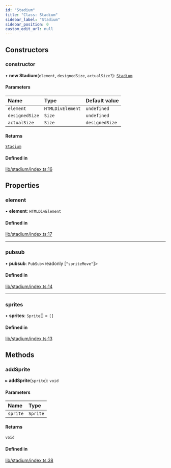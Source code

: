 ```yaml
---
id: "Stadium"
title: "Class: Stadium"
sidebar_label: "Stadium"
sidebar_position: 0
custom_edit_url: null
---
```


## Constructors

### constructor

• **new Stadium**(`element`, `designedSize`, `actualSize?`): [`Stadium`](Stadium.md)

#### Parameters

| Name | Type | Default value |
| :------ | :------ | :------ |
| `element` | `HTMLDivElement` | `undefined` |
| `designedSize` | `Size` | `undefined` |
| `actualSize` | `Size` | `designedSize` |

#### Returns

[`Stadium`](Stadium.md)

#### Defined in

[lib/stadium/index.ts:16](https://github.com/rycont/stadium/blob/85a354b/lib/stadium/index.ts#L16)

## Properties

### element

• **element**: `HTMLDivElement`

#### Defined in

[lib/stadium/index.ts:17](https://github.com/rycont/stadium/blob/85a354b/lib/stadium/index.ts#L17)

___

### pubsub

• **pubsub**: `PubSub`\<readonly [``"spriteMove"``]\>

#### Defined in

[lib/stadium/index.ts:14](https://github.com/rycont/stadium/blob/85a354b/lib/stadium/index.ts#L14)

___

### sprites

• **sprites**: `Sprite`[] = `[]`

#### Defined in

[lib/stadium/index.ts:13](https://github.com/rycont/stadium/blob/85a354b/lib/stadium/index.ts#L13)

## Methods

### addSprite

▸ **addSprite**(`sprite`): `void`

#### Parameters

| Name | Type |
| :------ | :------ |
| `sprite` | `Sprite` |

#### Returns

`void`

#### Defined in

[lib/stadium/index.ts:38](https://github.com/rycont/stadium/blob/85a354b/lib/stadium/index.ts#L38)
